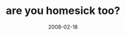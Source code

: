 ---
layout: base.njk
title : 'are you homesick too?' 
view_title : 'are you homesick too?' 
year : '2008' 
date : '2008-02-18' 
img_file : '/drawing/areyouhomesicktoo.png' 
html_file : 'areyouhomesicktoo' 
next_html : 'youcouldhavebeenmyfirstmate.html' 
year_order : '73' 
permalink : "title/{{html_file}}.html"
---
